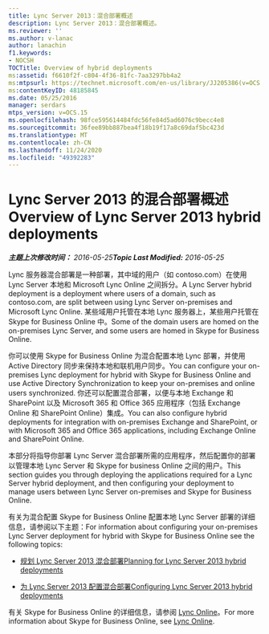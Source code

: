 ```yaml
---
title: Lync Server 2013：混合部署概述
description: Lync Server 2013：混合部署概述。
ms.reviewer: ''
ms.author: v-lanac
author: lanachin
f1.keywords:
- NOCSH
TOCTitle: Overview of hybrid deployments
ms:assetid: f6610f2f-c804-4f36-81fc-7aa3297bb4a2
ms:mtpsurl: https://technet.microsoft.com/en-us/library/JJ205386(v=OCS.15)
ms:contentKeyID: 48185845
ms.date: 05/25/2016
manager: serdars
mtps_version: v=OCS.15
ms.openlocfilehash: 98fce595614484fdc56fe84d5ad6076c9becc4e8
ms.sourcegitcommit: 36fee89bb887bea4f18b19f17a8c69daf5bc423d
ms.translationtype: MT
ms.contentlocale: zh-CN
ms.lasthandoff: 11/24/2020
ms.locfileid: "49392283"
---
```

# <a name="overview-of-lync-server-2013-hybrid-deployments"></a><span data-ttu-id="432f6-103">Lync Server 2013 的混合部署概述</span><span class="sxs-lookup"><span data-stu-id="432f6-103">Overview of Lync Server 2013 hybrid deployments</span></span>

<div data-xmlns="http://www.w3.org/1999/xhtml">

<div class="topic" data-xmlns="http://www.w3.org/1999/xhtml" data-msxsl="urn:schemas-microsoft-com:xslt" data-cs="https://msdn.microsoft.com/">

<div data-asp="https://msdn2.microsoft.com/asp">



</div>

<div id="mainSection">

<div id="mainBody"><span data-ttu-id="432f6-104">

<span> </span></span><span class="sxs-lookup"><span data-stu-id="432f6-104">

<span> </span></span></span>

<span data-ttu-id="432f6-105">_**主题上次修改时间：** 2016-05-25_</span><span class="sxs-lookup"><span data-stu-id="432f6-105">_**Topic Last Modified:** 2016-05-25_</span></span>

<span data-ttu-id="432f6-106">Lync 服务器混合部署是一种部署，其中域的用户（如 contoso.com）在使用 Lync Server 本地和 Microsoft Lync Online 之间拆分。</span><span class="sxs-lookup"><span data-stu-id="432f6-106">A Lync Server hybrid deployment is a deployment where users of a domain, such as contoso.com, are split between using Lync Server on-premises and Microsoft Lync Online.</span></span> <span data-ttu-id="432f6-107">某些域用户托管在本地 Lync 服务器上，某些用户托管在 Skype for Business Online 中。</span><span class="sxs-lookup"><span data-stu-id="432f6-107">Some of the domain users are homed on the on-premises Lync Server, and some users are homed in Skype for Business Online.</span></span>

<span data-ttu-id="432f6-108">你可以使用 Skype for Business Online 为混合配置本地 Lync 部署，并使用 Active Directory 同步来保持本地和联机用户同步。</span><span class="sxs-lookup"><span data-stu-id="432f6-108">You can configure your on-premises Lync deployment for hybrid with Skype for Business Online and use Active Directory Synchronization to keep your on-premises and online users synchronized.</span></span> <span data-ttu-id="432f6-109">你还可以配置混合部署，以便与本地 Exchange 和 SharePoint 以及 Microsoft 365 和 Office 365 应用程序（包括 Exchange Online 和 SharePoint Online）集成。</span><span class="sxs-lookup"><span data-stu-id="432f6-109">You can also configure hybrid deployments for integration with on-premises Exchange and SharePoint, or with Microsoft 365 and Office 365 applications, including Exchange Online and SharePoint Online.</span></span>

<span data-ttu-id="432f6-110">本部分将指导你部署 Lync Server 混合部署所需的应用程序，然后配置你的部署以管理本地 Lync Server 和 Skype for business Online 之间的用户。</span><span class="sxs-lookup"><span data-stu-id="432f6-110">This section guides you through deploying the applications required for a Lync Server hybrid deployment, and then configuring your deployment to manage users between Lync Server on-premises and Skype for Business Online.</span></span>

<span data-ttu-id="432f6-111">有关为混合配置 Skype for Business Online 配置本地 Lync Server 部署的详细信息，请参阅以下主题：</span><span class="sxs-lookup"><span data-stu-id="432f6-111">For information about configuring your on-premises Lync Server deployment for hybrid with Skype for Business Online see the following topics:</span></span>

  - [<span data-ttu-id="432f6-112">规划 Lync Server 2013 混合部署</span><span class="sxs-lookup"><span data-stu-id="432f6-112">Planning for Lync Server 2013 hybrid deployments</span></span>](lync-server-2013-planning-for-hybrid-deployments.md)

  - [<span data-ttu-id="432f6-113">为 Lync Server 2013 配置混合部署</span><span class="sxs-lookup"><span data-stu-id="432f6-113">Configuring Lync Server 2013 hybrid deployments</span></span>](lync-server-2013-configuring-hybrid-deployments.md)

<span data-ttu-id="432f6-114">有关 Skype for Business Online 的详细信息，请参阅 [Lync Online](https://go.microsoft.com/fwlink/p/?linkid=282396)。</span><span class="sxs-lookup"><span data-stu-id="432f6-114">For more information about Skype for Business Online, see [Lync Online](https://go.microsoft.com/fwlink/p/?linkid=282396).</span></span>

<span data-ttu-id="432f6-115"></div>

<span> </span>

</div>

</div>

</span><span class="sxs-lookup"><span data-stu-id="432f6-115"></div>

<span> </span>

</div>

</div>

</span></span></div>
